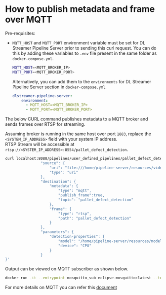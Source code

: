 # How to publish metadata and frame over MQTT

Pre-requisites:
- `MQTT_HOST` and `MQTT_PORT` environment variable must be set for DL Streamer Pipeline Server prior to sending this curl request.
You can do this by adding these variables to `.env` file present in the same folder as `docker-compose.yml`. 
    ```sh
    MQTT_HOST=<MQTT_BROKER_IP>
    MQTT_PORT=<MQTT_BROKER_PORT>
    ```
    Alternatively, you can add them to the `environments` for DL Streamer Pipeline Server section in `docker-compose.yml`. 

    ```yaml
    dlstreamer-pipeline-server:
        environment:
          - MQTT_HOST=<MQTT_BROKER_IP>
          - MQTT_PORT=<MQTT_BROKER_PORT>
    ```

The below CURL command publishes metadata to a MQTT broker and sends frames over RTSP for streaming.

Assuming broker is running in the same host over port `1883`, replace the `<SYSTEM_IP_ADDRESS>` field with your system IP address.  
RTSP Stream will be accessible at `rtsp://<SYSTEM_IP_ADDRESS>:8554/pallet_defect_detection`.

```sh
curl localhost:8080/pipelines/user_defined_pipelines/pallet_defect_detection -X POST -H 'Content-Type: application/json' -d '{
                "source": {
                    "uri": "file:///home/pipeline-server/resources/videos/warehouse.avi",
                    "type": "uri"
                },
                "destination": {
                    "metadata": {
                        "type": "mqtt",
                        "publish_frame":true,
                        "topic": "pallet_defect_detection"
                    },
                    "frame": {
                        "type": "rtsp",
                        "path": "pallet_defect_detection"
                    }
                },
                "parameters": {
                    "detection-properties": {
                        "model": "/home/pipeline-server/resources/models/geti/pallet_defect_detection/deployment/Detection/model/model.xml",
                        "device": "CPU"
                    }
                }
}'
```

Output can be viewed on MQTT subscriber as shown below.

```sh
docker run -it --entrypoint mosquitto_sub eclipse-mosquitto:latest --topic pallet_defect_detection -p 1883 -h <SYSTEM_IP_ADDRESS>
```

For more details on MQTT you can refer this [document](./advanced-guide/detailed_usage/publisher/eis_mqtt_publish_doc.md)
